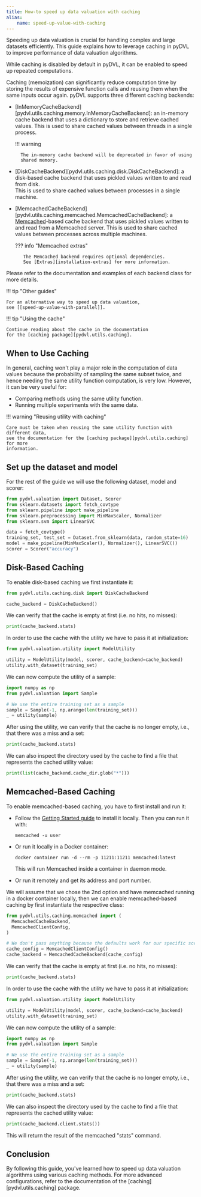 ```yaml
---
title: How-to speed up data valuation with caching
alias:
    name: speed-up-value-with-caching
---
```


Speeding up data valuation is crucial for handling complex and large datasets
efficiently. This guide explains how to leverage caching in pyDVL
to improve performance of data valuation algorithms.

While caching is disabled by default in pyDVL, it can be enabled
to speed up repeated computations.

Caching (memoization) can significantly reduce computation time by storing
the results of expensive function calls and reusing them when the same inputs
occur again. pyDVL supports three different caching backends:

- [InMemoryCacheBackend][pydvl.utils.caching.memory.InMemoryCacheBackend]:
  an in-memory cache backend that uses a dictionary to store and retrieve
  cached values. This is used to share cached values between threads
  in a single process.

    !!! warning

        The in-memory cache backend will be deprecated in favor of using
        shared memory.

- [DiskCacheBackend][pydvl.utils.caching.disk.DiskCacheBackend]:
  a disk-based cache backend that uses pickled values written to and read from disk.  
  This is used to share cached values between processes in a single machine.

- [MemcachedCacheBackend][pydvl.utils.caching.memcached.MemcachedCacheBackend]:
  a [Memcached](https://memcached.org/)-based cache backend that uses pickled values written to
  and read from a Memcached server. This is used to share cached values
  between processes across multiple machines.

    ??? info "Memcached extras"

         The Memcached backend requires optional dependencies.
         See [Extras][installation-extras] for more information.

Please refer to the documentation and examples of each backend class
for more details.

!!! tip "Other guides"

    For an alternative way to speed up data valuation,
    see [[speed-up-value-with-parallel]].

!!! tip "Using the cache"
    
    Continue reading about the cache in the documentation
    for the [caching package][pydvl.utils.caching].

## When to Use Caching

In general, caching won't play a major role in the computation of data values
because the probability of sampling the same subset twice, and hence needing
the same utility function computation, is very low. However, it can be very
useful for:

- Comparing methods using the same utility function.
- Running multiple experiments with the same data.


!!! warning "Reusing utility with caching"

    Care must be taken when reusing the same utility function with different data,
    see the documentation for the [caching package][pydvl.utils.caching] for more
    information.

## Set up the dataset and model

For the rest of the guide we will use the following dataset, model and scorer:

```python
from pydvl.valuation import Dataset, Scorer
from sklearn.datasets import fetch_covtype
from sklearn.pipeline import make_pipeline
from sklearn.preprocessing import MinMaxScaler, Normalizer
from sklearn.svm import LinearSVC

data = fetch_covtype()
training_set, test_set = Dataset.from_sklearn(data, random_state=16)
model = make_pipeline(MinMaxScaler(), Normalizer(), LinearSVC())
scorer = Scorer("accuracy")
```

## Disk-Based Caching

To enable disk-based caching we first instantiate it:

```python
from pydvl.utils.caching.disk import DiskCacheBackend

cache_backend = DiskCacheBackend()
```

We can verify that the cache is empty at first (i.e. no hits, no misses):

```python
print(cache_backend.stats)
```

In order to use the cache with the utility we have to pass it at initialization: 

```python
from pydvl.valuation.utility import ModelUtility

utility = ModelUtility(model, scorer, cache_backend=cache_backend)
utility.with_dataset(training_set)
```

We can now compute the utility of a sample: 

```python
import numpy as np
from pydvl.valuation import Sample

# We use the entire training set as a sample
sample = Sample(-1, np.arange(len(training_set)))
_ = utility(sample)
```

After using the utility, we can verify that the cache is no longer empty,
i.e., that there was a miss and a set:

```python
print(cache_backend.stats)
```

We can also inspect the directory used by the cache to find a file
that represents the cached utility value:

```python
print(list(cache_backend.cache_dir.glob("*")))
```

## Memcached-Based Caching

To enable memcached-based caching, you have to first install and run it:

- Follow the [Getting Started guide](https://github.com/memcached/memcached/wiki#getting-started)
  to install it locally. Then you can run it with:

  ```shell
  memcached -u user
  ```

- Or run it locally in a Docker container:
  
  ```shell
  docker container run -d --rm -p 11211:11211 memcached:latest
  ```
  
  This will run Memcached inside a container in daemon mode.

- Or run it remotely and get its address and port number.

We will assume that we chose the 2nd option and have memcached running
in a docker container locally, then we can enable memcached-based caching
by first instantiate the respective class:

```python
from pydvl.utils.caching.memcached import (
  MemcachedCacheBackend,
  MemcachedClientConfig,
)

# We don't pass anything because the defaults work for our specific scenario
cache_config = MemcachedClientConfig()
cache_backend = MemcachedCacheBackend(cache_config)
```

We can verify that the cache is empty at first (i.e. no hits, no misses):

```python
print(cache_backend.stats)
```

In order to use the cache with the utility we have to pass it at initialization: 

```python
from pydvl.valuation.utility import ModelUtility

utility = ModelUtility(model, scorer, cache_backend=cache_backend)
utility.with_dataset(training_set)
```

We can now compute the utility of a sample: 

```python
import numpy as np
from pydvl.valuation import Sample

# We use the entire training set as a sample
sample = Sample(-1, np.arange(len(training_set)))
_ = utility(sample)
```

After using the utility, we can verify that the cache is no longer empty,
i.e., that there was a miss and a set:

```python
print(cache_backend.stats)
```

We can also inspect the directory used by the cache to find a file
that represents the cached utility value:

```python
print(cache_backend.client.stats())
```

This will return the result of the memcached "stats" command.

## Conclusion

By following this guide, you've learned how to speed up
data valuation algorithms using various caching methods.
For more advanced configurations, refer to the documentation
of the [caching][pydvl.utils.caching] package.
